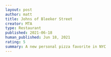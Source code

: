 ```yaml
---
layout: post
author: matt
title: Johns of Bleeker Street
creator: MTA
type: Restaurant
published: 2021-06-18
human_published: Jun 18, 2021
rating: 5
summary: A new personal pizza favorite in NYC
---
```

